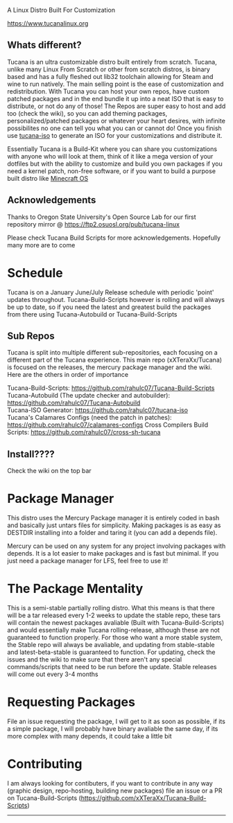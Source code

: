 A Linux Distro Built For Customization

https://www.tucanalinux.org
## Whats different?
Tucana is an ultra customizable distro built entirely from scratch. Tucana, unlike many Linux From Scratch or other from scratch distros, is binary based and has a fully fleshed out lib32 toolchain allowing for Steam and wine to run natively.  The main selling point is the ease of customization and redistribution. With Tucana you can host your own repos, have custom patched packages and in the end bundle it up into a neat ISO that is easy to distribute, or not do any of those! The Repos are super easy to host and add too (check the wiki), so you can add theming packages, personalized/patched packages or whatever your heart desires, with infinite possibilites no one can tell you what you can or cannot do! Once you finish use [tucana-iso](https://github.com/rahulc07/tucana-iso) to generate an ISO for your customizations and distribute it.

Essentially Tucana is a Build-Kit where you can share you customizations with anyone who will look at them, think of it like a mega version of your dotfiles but with the ability to customize and build you own packages if you need a kernel patch, non-free software, or if you want to build a purpose built distro like [Minecraft OS](https:/github.com/rahulc07/mcos)


## Acknowledgements

Thanks to Oregon State University's Open Source Lab for our first repository mirror @ https://ftp2.osuosl.org/pub/tucana-linux

Please check Tucana Build Scripts for more acknowledgements.
Hopefully many more are to come
# Schedule
Tucana is on a January June/July Release schedule with periodic 'point' updates throughout.  Tucana-Build-Scripts however is rolling and will always be up to date, so if you need the latest and greatest build the packages from there using Tucana-Autobuild or Tucana-Build-Scripts


## Sub Repos
Tucana is split into multiple different sub-repositories, each focusing on a different part of the Tucana experience.  This main repo (xXTeraXx/Tucana) is focused on the releases, the mercury package manager and the wiki.  Here are the others in order of importance

Tucana-Build-Scripts: https://github.com/rahulc07/Tucana-Build-Scripts  
Tucana-Autobuild (The update checker and autobuilder): https://github.com/rahulc07/Tucana-Autobuild  
Tucana-ISO Generator: https://github.com/rahulc07/tucana-iso  
Tucana's Calamares Configs (need the patch in patches): https://github.com/rahulc07/calamares-configs
Cross Compilers Build Scripts: https://github.com/rahulc07/cross-sh-tucana


## Install????
Check the wiki on the top bar

# Package Manager
This distro uses the Mercury Package manager it is entirely coded in bash and basically just untars files for simplicity.  Making packages is as easy as DESTDIR installing into a folder and taring it (you can add a depends file).  

Mercury can be used on any system for any project involving packages with depends.  It is a lot easier to make packages and is fast but minimal.  If you just need a package manager for LFS, feel free to use it!
# The Package Mentality
This is a semi-stable partially rolling distro. What this means is that there will be a tar released every 1-2 weeks to update the stable repo, these tars will contain the newest packages avaliable (Built with Tucana-Build-Scripts) and would essentially make Tucana rolling-release, although these are not guaranteed to function properly.  For those who want a more stable system, the Stable repo will always be avaliable, and updating from stable-stable and latest-beta-stable is guaranteed to function. For updating, check the issues and the wiki to make sure that there aren't any special commands/scripts that need to be run before the update.  Stable releases will come out every 3-4 months

# Requesting Packages
File an issue requesting the package, I will get to it as soon as possible, if its a simple package, I will probably have binary avaliable the same day, if its more complex with many depends, it could take a little bit


# Contributing
I am always looking for contibuters, if you want to contribute in any way (graphic design, repo-hosting, building new packages) file an issue or a PR on Tucana-Build-Scripts (https://github.com/xXTeraXx/Tucana-Build-Scripts) 
_________________________________________________________________________________________________________________________________________________________




